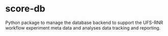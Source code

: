 # score-db
Python package to manage the database backend to support the UFS-RNR workflow experiment meta data and analyses data tracking and reporting.
